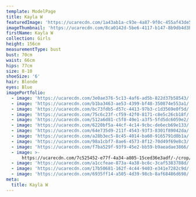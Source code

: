 ```yaml
---
template: ModelPage
title: Kayla W
featuredImage: 'https://ucarecdn.com/1a43ab1a-c93e-4a87-9f0c-455af43de5f9/'
imageThumbnail: 'https://ucarecdn.com/8ca0142d-5be6-4117-b147-8b9db4d3b961/'
firstName: Kayla W
collection: Girls
height: 156cm
measurementType: bust
bust: 70cm
waist: 66cm
hips: 77cm
size: 8-10
shoeSize: '6'
hair: Blonde
eyes: Blue
imagePortfolio:
  - image: 'https://ucarecdn.com/3e0ae376-5c13-4af6-ad5b-822d37b58543/'
  - image: 'https://ucarecdn.com/b1ba3463-ae53-4399-bf48-350874e553a1/'
  - image: 'https://ucarecdn.com/bc73fdb5-d57c-4413-97b3-c1d3569e0f5d/'
  - image: 'https://ucarecdn.com/75c6c23f-cf59-42f0-8171-c8e5c26cb18f/'
  - image: 'https://ucarecdn.com/512a6d81-c5f8-49e1-a3f5-5fd5dc6059e2/'
  - image: 'https://ucarecdn.com/6220bf5a-44cf-4c14-9cbc-de6ecb69e133/'
  - image: 'https://ucarecdn.com/64e735d9-211f-4543-93f3-8301f89042da/'
  - image: 'https://ucarecdn.com/a28b3ec5-8c45-4014-ba60-9165791d0b1a/'
  - image: 'https://ucarecdn.com/98a1cbf7-8ae6-4573-8f12-70d49f69e8c3/'
  - image: 'https://ucarecdn.com/f7ba529f-93f9-45e2-bb59-b9aeadae3866/'
  - image: >-
      https://ucarecdn.com/7c525452-e77f-4a34-a805-15ced36e3adf/-/crop/1612x1316/0,0/-/preview/
  - image: 'https://ucarecdn.com/a1ccfeae-873a-4a38-bc6c-3caf5383788d/'
  - image: 'https://ucarecdn.com/17b50681-162f-4c44-9403-e341e7282c9d/'
  - image: 'https://ucarecdn.com/6935ff14-a505-4d39-98cb-8af68486d698/'
meta:
  title: Kayla W
---
```


